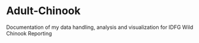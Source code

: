 # Adult-Chinook
Documentation of my data handling, analysis and visualization for IDFG Wild Chinook Reporting
